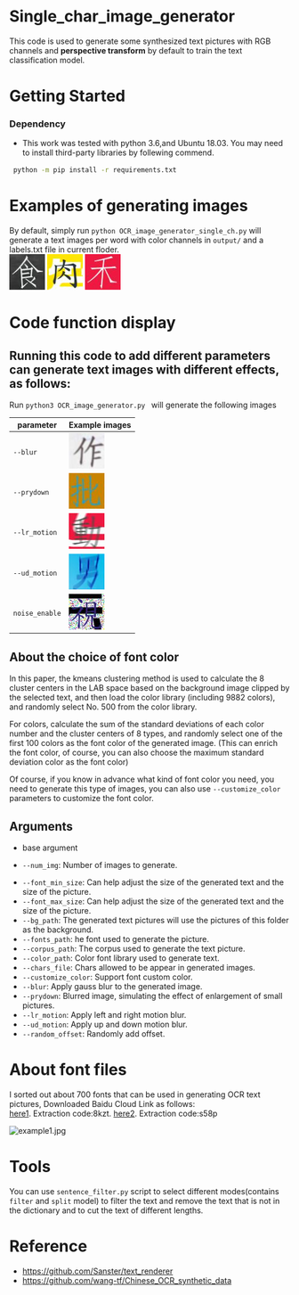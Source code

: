# Single_char_image_generator
This code is used to generate some synthesized text pictures with RGB channels and **perspective transform** by default to train the text classification model.

# Getting Started
### Dependency
- This work was tested with python 3.6,and Ubuntu 18.03. You may need to install third-party libraries by follewing commend. <br>
```bash
 python -m pip install -r requirements.txt
```
# Examples of generating images
By default, simply run `python OCR_image_generator_single_ch.py` will generate a text images per word with color channels in `output/` and a labels.txt file in current floder.<br>
![example1.jpg](./demo_img/1.jpg)
![example2.jpg](./demo_img/2.jpg)
![example3.jpg](./demo_img/3.jpg)

# Code function display
## Running this code to add different parameters can generate text images with different effects, as follows:
Run `python3 OCR_image_generator.py ` will generate the following images<br>

| parameter  |    Example images    |
| ---         |     ---      |   
| `--blur `| <img src="./demo_img/blur.jpg" width="64" height="64" >    |  
| `--prydown`|<img src="./demo_img/prydown.jpg" width="64" height="64" >      
| `--lr_motion`| <img src="./demo_img/lr_motion.jpg" width="64" height="64" >  | 
| `--ud_motion`| <img src="./demo_img/ud_motion.jpg" width="64" height="64" >      |
|`noise_enable` | <img src="./demo_img/noise.jpg" width="64" height="64" >    | 

## About the choice of font color
In this paper, the kmeans clustering method is used to calculate the 8 cluster centers in the LAB space 
based on the background image clipped by the selected text, and then load the color library (including 9882 colors), 
and randomly select No. 500 from the color library. 

For colors, calculate the sum of the standard deviations of each color
number and the cluster centers of 8 types, and randomly select one of the first 100 colors as the font color of the generated image. 
(This can enrich the font color, of course, you can also choose the maximum standard deviation color as the font color)
 
Of course, if you know in advance what kind of font color you need, you need to generate this type of images, 
you can also use `--customize_color` parameters to customize the font color.

## Arguments
* base argument
- `--num_img`: Number of images to generate.
* `--font_min_size`: Can help adjust the size of the generated text and the size of the picture.
* `--font_max_size`: Can help adjust the size of the generated text and the size of the picture.
* `--bg_path`: The generated text pictures will use the pictures of this folder as the background.
* `--fonts_path`: he font used to generate the picture.
* `--corpus_path`: The corpus used to generate the text picture.
* `--color_path`: Color font library used to generate text.
* `--chars_file`: Chars allowed to be appear in generated images.
* `--customize_color`: Support font custom color.
* `--blur`: Apply gauss blur to the generated image.
* `--prydown`: Blurred image, simulating the effect of enlargement of small pictures.
* `--lr_motion`: Apply left and right motion blur.
* `--ud_motion`: Apply up and down motion blur.
* `--random_offset`: Randomly add offset.


# About font files
I sorted out about 700 fonts that can be used in generating OCR text pictures,
Downloaded Baidu Cloud Link as follows:<br>
 [here1](https://pan.baidu.com/s/1dRp70rEVeauu9rWB7bfGZw). Extraction code:8kzt.   [here2](https://pan.baidu.com/s/1aHkYSxactHm4u5eEiqHDAA). Extraction code:s58p

![example1.jpg](./demo_image/ziti.png)


# Tools
You can use `sentence_filter.py` script to select different modes(contains `filter` and `split` model) to 
filter the text and remove the text that is not in the dictionary and to cut the text of different lengths.


# Reference
- https://github.com/Sanster/text_renderer
- https://github.com/wang-tf/Chinese_OCR_synthetic_data


